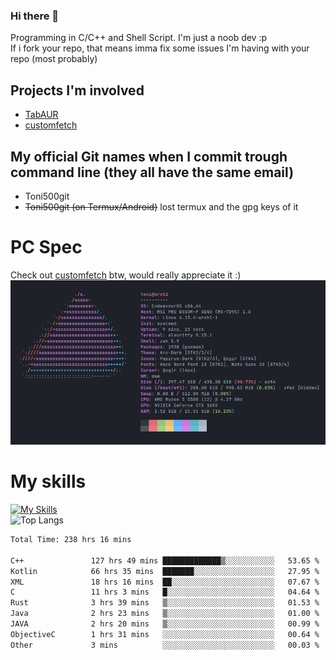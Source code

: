 ### Hi there 👋

Programming in C/C++ and Shell Script. I'm just a noob dev :p\
If i fork your repo, that means imma fix some issues I'm having with your repo (most probably)

## Projects I'm involved
 - [TabAUR](https://github.com/BurntRanch/TabAUR)
 - [customfetch](https://github.com/Toni500github/customfetch)

## My official Git names when I commit trough command line (they all have the same email)
* Toni500git
* ~~Toni500git (on Termux/Android)~~ lost termux and the gpg keys of it

# PC Spec
Check out [customfetch](https://github.com/Toni500github/customfetch) btw, would really appreciate it :)
![screenshot.png](https://github.com/Toni500github/customfetch/raw/main/screenshot.png)

# My skills
[![My Skills](https://skillicons.dev/icons?i=cpp,bash,androidstudio,arch,linux&theme=light)](https://skillicons.dev)\
![Top Langs](https://github-readme-stats.vercel.app/api/top-langs/?username=Toni500github&layout=compact)

<!--START_SECTION:waka-->

```txt
Total Time: 238 hrs 16 mins

C++               127 hrs 49 mins █████████████▒░░░░░░░░░░░   53.65 %
Kotlin            66 hrs 35 mins  ███████░░░░░░░░░░░░░░░░░░   27.95 %
XML               18 hrs 16 mins  ██░░░░░░░░░░░░░░░░░░░░░░░   07.67 %
C                 11 hrs 3 mins   █░░░░░░░░░░░░░░░░░░░░░░░░   04.64 %
Rust              3 hrs 39 mins   ▒░░░░░░░░░░░░░░░░░░░░░░░░   01.53 %
Java              2 hrs 23 mins   ▒░░░░░░░░░░░░░░░░░░░░░░░░   01.00 %
JAVA              2 hrs 20 mins   ▒░░░░░░░░░░░░░░░░░░░░░░░░   00.99 %
ObjectiveC        1 hrs 31 mins   ░░░░░░░░░░░░░░░░░░░░░░░░░   00.64 %
Other             3 mins          ░░░░░░░░░░░░░░░░░░░░░░░░░   00.03 %
```

<!--END_SECTION:waka-->
